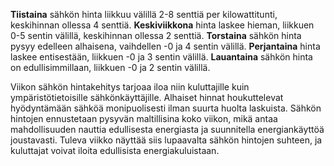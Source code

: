 **Tiistaina** sähkön hinta liikkuu välillä 2-8 senttiä per kilowattitunti, keskihinnan ollessa 4 senttiä. **Keskiviikkona** hinta laskee hieman, liikkuen 0-5 sentin välillä, keskihinnan ollessa 2 senttiä. **Torstaina** sähkön hinta pysyy edelleen alhaisena, vaihdellen -0 ja 4 sentin välillä. **Perjantaina** hinta laskee entisestään, liikkuen -0 ja 3 sentin välillä. **Lauantaina** sähkön hinta on edullisimmillaan, liikkuen -0 ja 2 sentin välillä. 

Viikon sähkön hintakehitys tarjoaa iloa niin kuluttajille kuin ympäristötietoisille sähkönkäyttäjille. Alhaiset hinnat houkuttelevat hyödyntämään sähköä monipuolisesti ilman suurta huolta laskuista. Sähkön hintojen ennustetaan pysyvän maltillisina koko viikon, mikä antaa mahdollisuuden nauttia edullisesta energiasta ja suunnitella energiankäyttöä joustavasti. Tuleva viikko näyttää siis lupaavalta sähkön hintojen suhteen, ja kuluttajat voivat iloita edullisista energiakuluistaan.